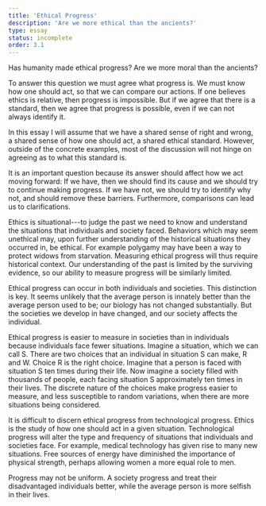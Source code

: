 ```yaml
---
title: 'Ethical Progress'
description: 'Are we more ethical than the ancients?'
type: essay
status: incomplete
order: 3.1
---
```


Has humanity made ethical progress?  Are we more moral than the ancients?

To answer this question we must agree what progress is.  We must know how one should act, so that we can compare our actions.  If one believes ethics is relative, then progress is impossible.  But if we agree that there is a standard, then we agree that progress is possible, even if we can not always identify it.

In this essay I will assume that we have a shared sense of right and wrong, a shared sense of how one should act, a shared ethical standard.  However, outside of the concrete examples, most of the discussion will not hinge on agreeing as to what this standard is.

It is an important question because its answer should affect how we act moving forward: If we have, then we should find its cause and we should try to continue making progress. If we have not, we should try to identify why not, and should remove these barriers.  Furthermore, comparisons can lead us to clarifications.

Ethics is situational---to judge the past we need to know and understand the situations that individuals and society faced.  Behaviors which may seem unethical may, upon further understanding of the historical situations they occurred in, be ethical.  For example polygamy may have been a way to protect widows from starvation.  Measuring ethical progress will thus require historical context.  Our understanding of the past is limited by the surviving evidence, so our ability to measure progress will be similarly limited.

Ethical progress can occur in both individuals and societies.  This distinction is key.  It seems unlikely that the average person is innately better than the average person used to be; our biology has not changed substantially.  But the societies we develop in have changed, and our society affects the individual.

Ethical progress is easier to measure in societies than in individuals because individuals face fewer situations.  Imagine a situation, which we can call S.  There are two choices that an individual in situation S can make, R and W.  Choice R is the right choice. Imagine that a person is faced with situation S ten times during their life. Now imagine a society filled with thousands of people, each facing situation S approximately ten times in their lives. The discrete nature of the choices make progress easier to measure, and less susceptible to random variations, when there are more situations being considered.

It is difficult to discern ethical progress from technological progress.  Ethics is the study of how one should act in a given situation.  Technological progress will alter the type and frequency of situations that individuals and societies face.  For example, medical technology has given rise to many new situations.  Free sources of energy have diminished the importance of physical strength, perhaps allowing women a more equal role to men.

Progress may not be uniform.  A society progress and treat their disadvantaged individuals better, while the average person is more selfish in their lives.
